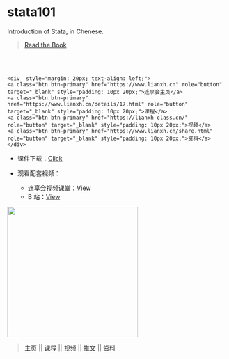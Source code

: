 # stata101

Introduction of Stata, in Chenese. 

> [Read the Book](https://book.lianxh.cn/stata101/index.html)

<br>
<br>


```{=html}
<div  style="margin: 20px; text-align: left;">
<a class="btn btn-primary" href="https://www.lianxh.cn" role="button" target="_blank" style="padding: 10px 20px;">连享会主页</a>
<a class="btn btn-primary" href="https://www.lianxh.cn/details/17.html" role="button" target="_blank" style="padding: 10px 20px;">课程</a>
<a class="btn btn-primary" href="https://lianxh-class.cn/" role="button" target="_blank" style="padding: 10px 20px;">视频</a>
<a class="btn btn-primary" href="https://www.lianxh.cn/share.html" role="button" target="_blank" style="padding: 10px 20px;">资料</a>
</div>
```

- 课件下载：[Click](https://www.lianxh.cn/details/1095.html)

- 观看配套视频：
  - 连享会视频课堂：[View](https://lianxh-class.cn/view/1527932289698443345)
  - B 站：[View](https://space.bilibili.com/546535876/channel/seriesdetail?sid=684350)


<img style="width: 300px" src="https://fig-lianxh.oss-cn-shenzhen.aliyuncs.com/stata101-front.png">


> [主页](https://www.lianxh.cn) || [课程](https://www.lianxh.cn/details/17.html)  || [视频](https://lianxh-class.cn/) || [推文](https://www.lianxh.cn/blogs/all.html) || [资料](https://www.lianxh.cn/share.html)